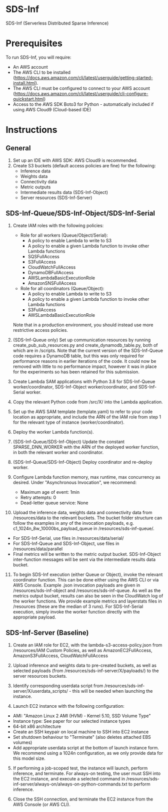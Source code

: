 # SDS-Inf
SDS-Inf (Serverless Distributed Sparse Inference) 

# Prerequisites
To run SDS-Inf, you will require:
- An AWS account
- The AWS CLI to be installed (https://docs.aws.amazon.com/cli/latest/userguide/getting-started-install.html). 
- The AWS CLI must be configured to connect to your AWS account (https://docs.aws.amazon.com/cli/latest/userguide/cli-configure-quickstart.html)
- Access to the AWS SDK Boto3 for Python - automatically included if using AWS Cloud9 (Cloud-based IDE)

# Instructions

## General

1. Set up an IDE with AWS SDK: AWS Cloud9 is recommended.
2. Create S3 buckets (default access policies are fine) for the following:
    - Inference data
    - Weights data
    - Connectivity data
    - Metric outputs
    - Intermediate results data (SDS-Inf-Object)
    - Server resources (SDS-Inf-Server)

## SDS-Inf-Queue/SDS-Inf-Object/SDS-Inf-Serial
1. Create IAM roles with the following policies:
    - Role for all workers (Queue/Object/Serial):
        - A policy to enable Lambda to write to S3
        - A policy to enable a given Lambda function to invoke other Lambda functions
        - SQSFullAccess
        - S3FullAccess
        - CloudWatchFullAccess
        - DynamoDBFullAccess
        - AWSLambdaBasicExecutionRole
        - AmazonSNSFullAccess
    - Role for all coordinators (Queue/Object):
        - A policy to enable Lambda to write to S3
        - A policy to enable a given Lambda function to invoke other Lambda functions
        - S3FullAccess
        - AWSLambdaBasicExecutionRole

    Note that in a production environment, you should instead use more restrictive access policies.

2. (SDS-Inf-Queue only) Set up communication resources by running create_pub_sub_resources.py and create_dynamodb_table.py, both of which are in /scripts. Note that the current version of the SDS-Inf-Queue code requires a DynamoDB table, but this was only required for performance reasons in earlier iterations of the code. It could now be removed with little to no performance impact, however it was in place for the experiments so has been retained for this submission.

3. Create Lambda SAM applications with Python 3.8 for SDS-Inf-Queue worker/coordinator, SDS-Inf-Object worker/coordinator, and SDS-Inf-Serial worker.

4. Copy the relevant Python code from /src/X/ into the Lambda application.

5. Set up the AWS SAM template (template.yaml) to refer to your code location as appropriate, and include the ARN of the IAM role from step 1 for the relevant type of instance (worker/coordinator). 

6. Deploy the worker Lambda function(s). 

7. (SDS-Inf-Queue/SDS-Inf-Object) Update the constant SPARSE_DNN_WORKER with the ARN of the deployed worker function, in both the relevant worker and coordinator. 

8. (SDS-Inf-Queue/SDS-Inf-Object) Deploy coordinator and re-deploy worker.

9. Configure Lambda function memory, max runtime, max concurrency as desired. Under "Asynchronous Invocation", we recommend:

    - Maximum age of event: 1min
    - Retry attempts: 0
    - Dead-letter queue service: None

10. Upload the inference data, weights data and connectivity data from /resources/data to the relevant buckets. The bucket folder structure can follow the examples in any of the invocation payloads, e.g. c1_1024n_8w_10000bs_payload_queue in /resources/sds-inf-queue/.
- For SDS-Inf-Serial, use files in /resources/data/serial/
- For SDS-Inf-Queue and SDS-Inf-Object, use files in /resources/data/parallel
- Final metrics will be written to the metric output bucket. SDS-Inf-Object inter-function messages will be sent via the intermediate results data bucket. 

11. To begin SDS-Inf execution (either Queue or Object), invoke the relevant coordinator function. This can be done either using the AWS CLI or via AWS Console. Example .json invocation payloads are given in /resources/sds-inf-object and /resources/sds-inf-queue. As well as the metrics output bucket, results can also be seen in the CloudWatch log of the worker functions. We provide example metrics and layerstats files in /resources (these are the median of 3 runs). For SDS-Inf-Serial execution, simply invoke the worker function directly with the appropriate payload.

## SDS-Inf-Server (Baseline)
1. Create an IAM role for EC2, with the lambda-s3-access-policy.json from /resources/IAM Custom Policies, as well as AmazonEC2FullAccess, AmazonS3FullAccess, CloudWatchFullAccess

2. Upload inference and weights data to pre-created buckets, as well as selected payloads (from /resources/sds-inf-server/X/payloads/) to the server resources buckets.

3. Identify corresponding userdata script from /resources/sds-inf-server/X/userdata_scripts/ - this will be needed when launching the instance.

4. Launch EC2 instance with the following configuration:
- AMI: "Amazon Linux 2 AMI (HVM) - Kernel 5.10, SSD Volume Type"
- Instance type: See paper for our selected instance types
- 64-bit x86 architecture
- Create an SSH keypair on local machine to SSH into EC2 instance
- Set shutdown behaviour to "Terminate" (also deletes attached EBS volumes)
- Add appropriate userdata script at the bottom of launch instance form. We recommend using a 1024n configuration, as we only provide data for this model size.

5. If performing a job-scoped test, the instance will launch, perform inference, and terminate. For always-on testing, the user must SSH into the EC2 instance, and execute a selected command in /resources/sds-inf-server/always-on/always-on-python-commands.txt to perform inference.

6. Close the SSH connection, and terminate the EC2 instance from the AWS Console (or AWS CLI).



